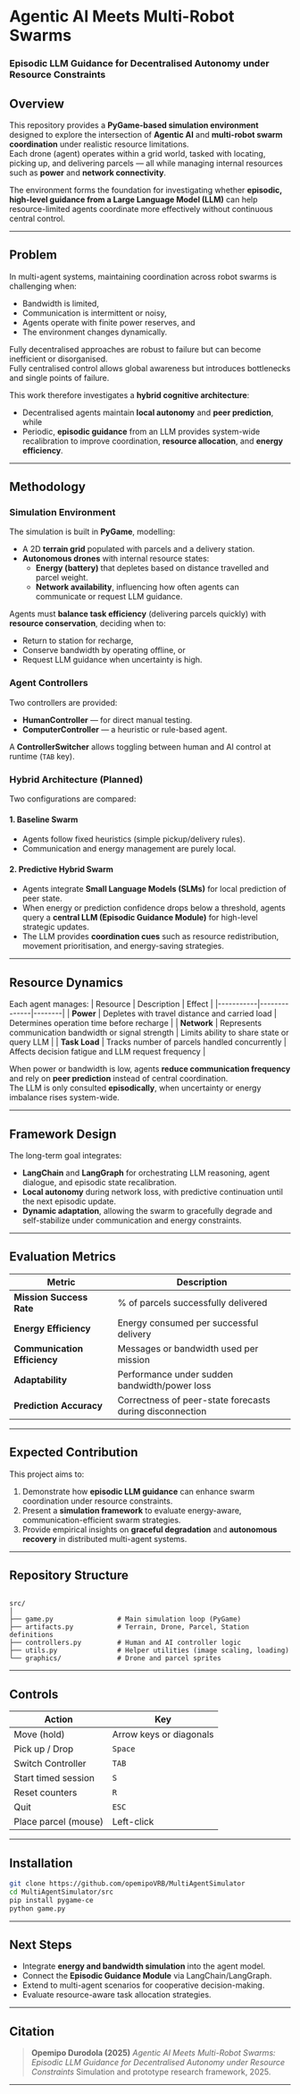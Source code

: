 # Agentic AI Meets Multi-Robot Swarms  
### Episodic LLM Guidance for Decentralised Autonomy under Resource Constraints

## Overview
This repository provides a **PyGame-based simulation environment** designed to explore the intersection of **Agentic AI** and **multi-robot swarm coordination** under realistic resource limitations.  
Each drone (agent) operates within a grid world, tasked with locating, picking up, and delivering parcels — all while managing internal resources such as **power** and **network connectivity**.

The environment forms the foundation for investigating whether **episodic, high-level guidance from a Large Language Model (LLM)** can help resource-limited agents coordinate more effectively without continuous central control.

---

## Problem
In multi-agent systems, maintaining coordination across robot swarms is challenging when:
- Bandwidth is limited,
- Communication is intermittent or noisy,
- Agents operate with finite power reserves, and
- The environment changes dynamically.

Fully decentralised approaches are robust to failure but can become inefficient or disorganised.  
Fully centralised control allows global awareness but introduces bottlenecks and single points of failure.  

This work therefore investigates a **hybrid cognitive architecture**:  
- Decentralised agents maintain **local autonomy** and **peer prediction**, while  
- Periodic, **episodic guidance** from an LLM provides system-wide recalibration to improve coordination, **resource allocation**, and **energy efficiency**.

---

## Methodology

### Simulation Environment
The simulation is built in **PyGame**, modelling:
- A 2D **terrain grid** populated with parcels and a delivery station.
- **Autonomous drones** with internal resource states:
  - **Energy (battery)** that depletes based on distance travelled and parcel weight.  
  - **Network availability**, influencing how often agents can communicate or request LLM guidance.

Agents must **balance task efficiency** (delivering parcels quickly) with **resource conservation**, deciding when to:
- Return to station for recharge,
- Conserve bandwidth by operating offline, or
- Request LLM guidance when uncertainty is high.

### Agent Controllers
Two controllers are provided:
- **HumanController** — for direct manual testing.
- **ComputerController** — a heuristic or rule-based agent.
  
A **ControllerSwitcher** allows toggling between human and AI control at runtime (`TAB` key).

### Hybrid Architecture (Planned)
Two configurations are compared:

#### 1. Baseline Swarm
- Agents follow fixed heuristics (simple pickup/delivery rules).  
- Communication and energy management are purely local.

#### 2. Predictive Hybrid Swarm
- Agents integrate **Small Language Models (SLMs)** for local prediction of peer state.  
- When energy or prediction confidence drops below a threshold, agents query a **central LLM (Episodic Guidance Module)** for high-level strategic updates.  
- The LLM provides **coordination cues** such as resource redistribution, movement prioritisation, and energy-saving strategies.

---

## Resource Dynamics
Each agent manages:
| Resource | Description | Effect |
|-----------|--------------|--------|
| **Power** | Depletes with travel distance and carried load | Determines operation time before recharge |
| **Network** | Represents communication bandwidth or signal strength | Limits ability to share state or query LLM |
| **Task Load** | Tracks number of parcels handled concurrently | Affects decision fatigue and LLM request frequency |

When power or bandwidth is low, agents **reduce communication frequency** and rely on **peer prediction** instead of central coordination.  
The LLM is only consulted **episodically**, when uncertainty or energy imbalance rises system-wide.

---

## Framework Design
The long-term goal integrates:
- **LangChain** and **LangGraph** for orchestrating LLM reasoning, agent dialogue, and episodic state recalibration.  
- **Local autonomy** during network loss, with predictive continuation until the next episodic update.  
- **Dynamic adaptation**, allowing the swarm to gracefully degrade and self-stabilize under communication and energy constraints.

---

## Evaluation Metrics
| Metric | Description |
|---------|-------------|
| **Mission Success Rate** | % of parcels successfully delivered |
| **Energy Efficiency** | Energy consumed per successful delivery |
| **Communication Efficiency** | Messages or bandwidth used per mission |
| **Adaptability** | Performance under sudden bandwidth/power loss |
| **Prediction Accuracy** | Correctness of peer-state forecasts during disconnection |

---

## Expected Contribution
This project aims to:
1. Demonstrate how **episodic LLM guidance** can enhance swarm coordination under resource constraints.  
2. Present a **simulation framework** to evaluate energy-aware, communication-efficient swarm strategies.  
3. Provide empirical insights on **graceful degradation** and **autonomous recovery** in distributed multi-agent systems.

---

## Repository Structure
```

src/
│
├── game.py                # Main simulation loop (PyGame)
├── artifacts.py           # Terrain, Drone, Parcel, Station definitions
├── controllers.py         # Human and AI controller logic
├── utils.py               # Helper utilities (image scaling, loading)
└── graphics/              # Drone and parcel sprites

````

---

## Controls
| Action | Key |
|--------|-----|
| Move (hold) | Arrow keys or diagonals |
| Pick up / Drop | `Space` |
| Switch Controller | `TAB` |
| Start timed session | `S` |
| Reset counters | `R` |
| Quit | `ESC` |
| Place parcel (mouse) | Left-click |

---

## Installation
```bash
git clone https://github.com/opemipoVRB/MultiAgentSimulator
cd MultiAgentSimulator/src
pip install pygame-ce
python game.py
````

---

## Next Steps

* Integrate **energy and bandwidth simulation** into the agent model.
* Connect the **Episodic Guidance Module** via LangChain/LangGraph.
* Extend to multi-agent scenarios for cooperative decision-making.
* Evaluate resource-aware task allocation strategies.

---

## Citation
> **Opemipo Durodola (2025)**
> *Agentic AI Meets Multi-Robot Swarms: Episodic LLM Guidance for Decentralised Autonomy under Resource Constraints*
> Simulation and prototype research framework, 2025.
---